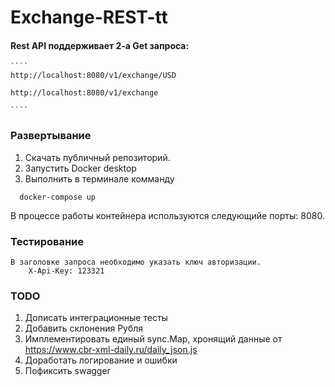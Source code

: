 # Exchange-REST-tt

#### Rest API поддерживает 2-а Get запроса:
    ````
    http://localhost:8080/v1/exchange/USD
    
    http://localhost:8080/v1/exchange

    ````

### Развертывание 
  1. Скачать публичный репозиторий.
  2. Запустить Docker desktop
  3. Выполнить в терминале комманду 
  ````
    docker-compose up
  ````
  В процессе работы контейнера используются следующийе порты: 8080. 

### Тестирование 
    В заголовке запроса необходимо указать ключ авторизации.
        X-Api-Key: 123321

### TODO 
  1. Дописать интеграционные тесты
  2. Добавить склонения Рубля
  3. Имплементировать единый sync.Map, хронящий данные от https://www.cbr-xml-daily.ru/daily_json.js
  4. Доработать логирование и ошибки  
  5. Пофиксить swagger